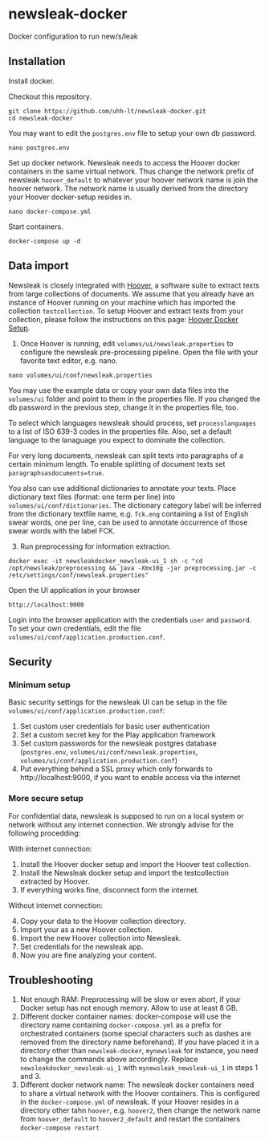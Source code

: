 # newsleak-docker

Docker configuration to run new/s/leak

## Installation

Install docker.

Checkout this repository.

```
git clone https://github.com/uhh-lt/newsleak-docker.git
cd newsleak-docker
``` 

You may want to edit the `postgres.env` file to setup your own db password.

```
nano postgres.env
```

Set up docker network. Newsleak needs to access the Hoover docker containers in the same virtual network. Thus change the network prefix of newsleak `hoover_default` to whatever your hoover network name is join the hoover network. The network name is usually derived from the directory your Hoover docker-setup resides in.

```
nano docker-compose.yml
```

Start containers.

```
docker-compose up -d
```

## Data import

Newsleak is closely integrated with [Hoover](https://hoover.github.io), a software suite to extract texts from large collections of documents. We assume that you already have an instance of Hoover running on your machine which has imported the collection `testcollection`. To setup Hoover and extract texts from your collection, please follow the instructions on this page: [Hoover Docker Setup](https://hoover.readthedocs.io/en/latest/installation/).

1. Once Hoover is running, edit `volumes/ui/newsleak.properties` to configure the newsleak pre-processing pipeline. Open the file with your favorite text editor, e.g. nano.

```
nano volumes/ui/conf/newsleak.properties
```

You may use the example data or copy your own data files into the `volumes/ui` folder and point to them in the properties file. If you changed the db password in the previous step, change it in the properties file, too.

To select which languages newsleak should process, set `processlanguages` to a list of ISO 639-3 codes in the properties file. Also, set a default language to the lanaguage you expect to dominate the collection.

For very long documents, newsleak can split texts into paragraphs of a certain minimum length. To enable splitting of document texts set `paragraphsasdocuments=true`.

You also can use additional dictionaries to annotate your texts. Place dictionary text files (format: one term per line) into `volumes/ui/conf/dictionaries`. The dictionary category label will be inferred from the dictionary textfile name, e.g. `fck.eng` containing a list of English swear words, one per line, can be used to annotate occurrence of those swear words with the label FCK.

3. Run preprocessing for information extraction.

```
docker exec -it newsleakdocker_newsleak-ui_1 sh -c "cd /opt/newsleak/preprocessing && java -Xmx10g -jar preprocessing.jar -c /etc/settings/conf/newsleak.properties"
```

Open the UI application in your browser

```
http://localhost:9000
```

Login into the browser application with the credentials `user` and `password`. To set your own credentials, edit the file `volumes/ui/conf/application.production.conf`.

## Security

### Minimum setup

Basic security settings for the newsleak UI can be setup in the file `volumes/ui/conf/application.production.conf`:

1. Set custom user credentials for basic user authentication
2. Set a custom secret key for the Play application framework
3. Set custom passwords for the newsleak postgres database (`postgres.env`, `volumes/ui/conf/newsleak.properties`, `volumes/ui/conf/application.production.conf`)
4. Put everything behind a SSL proxy which only forwards to http://localhost:9000, if you want to enable access via the internet 

### More secure setup

For confidential data, newsleak is supposed to run on a local system or network without any internet connection. We strongly advise for the following procedding:

With internet connection:

1. Install the Hoover docker setup  and import the Hoover test collection.
2. Install the Newsleak docker setup and import the testcollection extracted by Hoover.
3. If everything works fine, disconnect form the internet.

Without internet connection:

4. Copy your data to the Hoover collection directory.
5. Import your as a new Hoover collection.
6. Import the new Hoover collection into Newsleak.
7. Set credentials for the newsleak app.
8. Now you are fine analyzing your content.


## Troubleshooting

1. Not enough RAM: Preprocessing will be slow or even abort, if your Docker setup has not enough memory. Allow to use at least 8 GB.
2. Different docker container names: docker-compose will use the directory name containing `docker-compose.yml` as a prefix for orchestrated containers (some special characters such as dashes are removed from the directory name beforehand). If you have placed it in a directory other than `newsleak-docker`, `mynewsleak` for instance, you need to change the commands above accordingly. Replace `newsleakdocker_newsleak-ui_1` with `mynewsleak_newsleak-ui_1` in steps 1 and 3.
3. Different docker network name: The newsleak docker containers need to share a virtual network with the Hoover containers. This is configured in the `docker-compose.yml` of newsleak. If your Hoover resides in a directory other tahn `hoover`, e.g. `hoover2`, then change the network name from `hoover_default` to `hoover2_default` and restart the containers `docker-compose restart`
